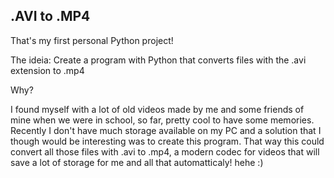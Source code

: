 .AVI to .MP4
-------------

That's my first personal Python project!

The ideia: Create a program with Python that converts files with the .avi extension to .mp4

Why?

I found myself with a lot of old videos made by me and some friends of mine when we were in school, so far, pretty cool to have some memories. 
Recently I don't have much storage available on my PC and a solution that I though would be interesting was to create this program.
That way this could convert all those files with .avi to .mp4, a modern codec for videos that will save a lot of storage for me and all that automatticaly! hehe :)
